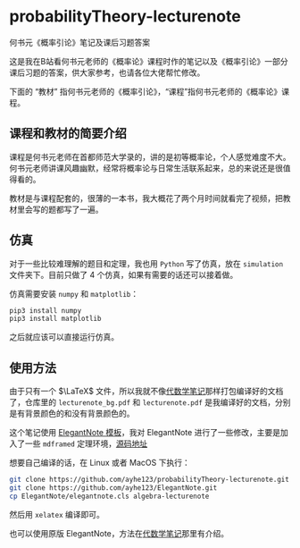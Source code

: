 # probabilityTheory-lecturenote
何书元《概率引论》笔记及课后习题答案

这是我在B站看何书元老师的《概率论》课程时作的笔记以及《概率引论》一部分课后习题的答案，供大家参考，也请各位大佬帮忙修改。

下面的 “教材” 指何书元老师的《概率引论》，“课程”指何书元老师的《概率论》课程。

## 课程和教材的简要介绍

课程是何书元老师在首都师范大学录的，讲的是初等概率论，个人感觉难度不大。何书元老师讲课风趣幽默，经常将概率论与日常生活联系起来，总的来说还是很值得看的。

教材是与课程配套的，很薄的一本书，我大概花了两个月时间就看完了视频，把教材里会写的题都写了一遍。

## 仿真

对于一些比较难理解的题目和定理，我也用 `Python` 写了仿真，放在 `simulation` 文件夹下。目前只做了 4 个仿真，如果有需要的话还可以接着做。

仿真需要安装 `numpy` 和 `matplotlib`：

```bash
pip3 install numpy
pip3 install matplotlib
```

之后就应该可以直接运行仿真。

## 使用方法

由于只有一个 $\LaTeX$ 文件，所以我就不像[代数学笔记](https://github.com/ayhe123/algebra-lecturenote)那样打包编译好的文档了，仓库里的 `lecturenote_bg.pdf` 和 `lecturenote.pdf` 是我编译好的文档，分别是有背景颜色的和没有背景颜色的。

这个笔记使用 [ElegantNote 模板](https://github.com/ElegantLaTeX/ElegantNote)，我对 ElegantNote 进行了一些修改，主要是加入了一些 `mdframed` 定理环境，[源码地址](https://github.com/ayhe123/ElegantNote)

想要自己编译的话，在 Linux 或者 MacOS 下执行：

```bash
git clone https://github.com/ayhe123/probabilityTheory-lecturenote.git
git clone https://github.com/ayhe123/ElegantNote.git
cp ElegantNote/elegantnote.cls algebra-lecturenote
```

然后用 `xelatex` 编译即可。

也可以使用原版 ElegantNote，方法在[代数学笔记](https://github.com/ayhe123/algebra-lecturenote)那里有介绍。
